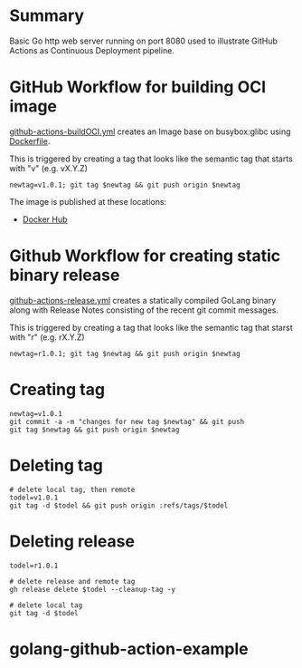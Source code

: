 # Summary

Basic Go http web server running on port 8080 used to illustrate GitHub Actions as Continuous Deployment pipeline.

# GitHub Workflow for building OCI image

[github-actions-buildOCI.yml](.github/workflows/github-actions-buildOCI.yml) creates an Image base on busybox:glibc using [Dockerfile](dockerfile).

This is triggered by creating a tag that looks like the semantic tag that starts with "v" (e.g. vX.Y.Z)

```
newtag=v1.0.1; git tag $newtag && git push origin $newtag
```

The image is published at these locations:
* [Docker Hub](https://hub.docker.com/r/ryannemeth/golang-github-action-example)


# Github Workflow for creating static binary release

[github-actions-release.yml](.github/workflows/github-actions-release.yml) creates a statically compiled GoLang binary along with Release Notes consisting of the recent git commit messages.

This is triggered by creating a tag that looks like the semantic tag that starst with "r" (e.g. rX.Y.Z)

```
newtag=r1.0.1; git tag $newtag && git push origin $newtag
```


# Creating tag

```
newtag=v1.0.1
git commit -a -m "changes for new tag $newtag" && git push
git tag $newtag && git push origin $newtag
```

# Deleting tag

```
# delete local tag, then remote
todel=v1.0.1
git tag -d $todel && git push origin :refs/tags/$todel
```

# Deleting release

```
todel=r1.0.1

# delete release and remote tag
gh release delete $todel --cleanup-tag -y

# delete local tag
git tag -d $todel
```




# golang-github-action-example
